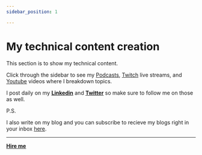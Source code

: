 ```yaml
---
sidebar_position: 1

---
```


# My technical content creation

This section is to show my technical content.

Click through the sidebar to see my [Podcasts](/docs/content/podcast), [Twitch](/docs/content/twitch) live streams, and [Youtube](/docs/content/youtube/intro) videos where I breakdown topics.

I post daily on my <b><u>[Linkedin](https://www.linkedin.com/in/mattherzog3/)</u></b> and <b><u>[Twitter](https://twitter.com/mattherzog5)</u></b> so make sure to follow me on those as well.

P.S.

I also write on my blog and you can subscribe to recieve my blogs right in your inbox [here](https://subscribe.mattherzog.me/signup
).

<hr></hr>

<a href="https://calendly.com/mattherzog/business-chat" target="_blank"><b><u>Hire me</u></b></a>
